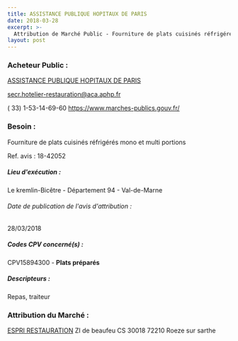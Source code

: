 ```yaml
---
title: ASSISTANCE PUBLIQUE HOPITAUX DE PARIS
date: 2018-03-28
excerpt: >-
  Attribution de Marché Public - Fourniture de plats cuisinés réfrigérés mono et multi portions
layout: post
---
```


### Acheteur Public : 
<a href="/acheteur-33/siren-267500452"> ASSISTANCE PUBLIQUE HOPITAUX DE PARIS</a><br/>



secr.hotelier-restauration@aca.aphp.fr

( 33) 1-53-14-69-60
https://www.marches-publics.gouv.fr/
### Besoin :

Fourniture de plats cuisinés réfrigérés mono et multi portions

Ref. avis : 18-42052


##### Lieu d'exécution :

Le kremlin-Bicêtre - Département 94 - Val-de-Marne

###### Date de publication de l'avis d'attribution : 
28/03/2018

##### Codes CPV concerné(s) :
CPV15894300 - **Plats préparés** <br/>

##### Descripteurs :
Repas, traiteur <br/>

### Attribution du Marché :
<a href="/entreprise-256/siren-343397782"> ESPRI RESTAURATION</a>    ZI de beaufeu CS 30018 72210 Roeze sur sarthe <br/>
